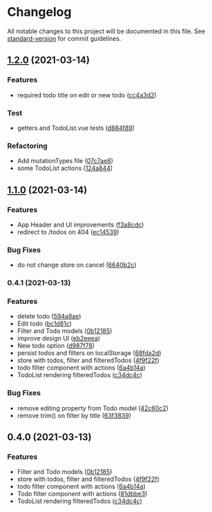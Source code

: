 # Changelog

All notable changes to this project will be documented in this file. See [standard-version](https://github.com/conventional-changelog/standard-version) for commit guidelines.

## [1.2.0](https://github.com/npgr/vue-todos/compare/v1.1.0...v1.2.0) (2021-03-14)


### Features

*  required todo title on edit or new todo ([cc4a3d2](https://github.com/npgr/vue-todos/commit/cc4a3d251b524d4c566f14d4250d27bd3b5aca9f))


### Test

* getters and TodoList.vue tests ([d884f89](https://github.com/npgr/vue-todos/commit/d884f897b1e2c4f86aa28720055c49b386522ef2))


### Refactoring

* Add mutationTypes file ([07c7ae8](https://github.com/npgr/vue-todos/commit/07c7ae8b599ffa282cccec9ce373592b9ec7e1bd))
* some TodoList actions ([124a844](https://github.com/npgr/vue-todos/commit/124a84443a67d86d877d741f759850c8a3231987))

## [1.1.0](https://github.com/npgr/vue-todos/compare/v0.4.1...v1.1.0) (2021-03-14)


### Features

* App Header and UI improvements ([f3a8cdc](https://github.com/npgr/vue-todos/commit/f3a8cdc1ace61c67c943e64d9131234b4d89a72d))
* redirect to /todos on 404 ([ec14539](https://github.com/npgr/vue-todos/commit/ec145392426eb206ded76c96eb5b1f2101460a39))


### Bug Fixes

* do not change store on cancel ([6640b2c](https://github.com/npgr/vue-todos/commit/6640b2cd3be3c316cf1b235735243720b83882d4))

### 0.4.1 (2021-03-13)


### Features

* delete todo ([594a8ae](https://github.com/npgr/vue-todos/commit/594a8ae9a4e4d7e1a4737d1bb6f211bb64c3c2ca))
* Edit todo ([bc1d81c](https://github.com/npgr/vue-todos/commit/bc1d81c031579599ce2cf5fa6d1db04338e5aa5c))
* Filter and Todo models ([0b12185](https://github.com/npgr/vue-todos/commit/0b121857884eb8cb6226a6b915bfee6770c72bc8))
* improve design UI ([eb2eeea](https://github.com/npgr/vue-todos/commit/eb2eeea4b5d7525d74b9073b9f3e57772f5d7ad9))
* New todo option ([d987f78](https://github.com/npgr/vue-todos/commit/d987f78edb2ab54fa2256ae35e364bd2facff363))
* persist todos and filters on localStorage ([68fda2d](https://github.com/npgr/vue-todos/commit/68fda2db3150079ae99bc6fd4be7a38d03ebe2a9))
* store with todos, filter and filteredTodos ([4f9f22f](https://github.com/npgr/vue-todos/commit/4f9f22f53edc472d1dfe01a27efc1cceb2176f15))
* todo filter component with actions ([6a4b14a](https://github.com/npgr/vue-todos/commit/6a4b14aa0e405cb59bc89fb91bc213bfcbc37723))
* TodoList rendering filteredTodos ([c34dc4c](https://github.com/npgr/vue-todos/commit/c34dc4ccdc6719d7c4e488ead501d0b57e9d443b))


### Bug Fixes

* remove editing property from Todo model ([42c60c2](https://github.com/npgr/vue-todos/commit/42c60c2f84a2676d3ce83545f299099dd20fa748))
* remove trim() on filter by title ([63f3839](https://github.com/npgr/vue-todos/commit/63f38393778d944d041dbf104ff373401820f908))

## 0.4.0 (2021-03-13)


### Features

* Filter and Todo models ([0b12185](https://github.com/npgr/vue-todos/commit/0b121857884eb8cb6226a6b915bfee6770c72bc8))
* store with todos, filter and filteredTodos ([4f9f22f](https://github.com/npgr/vue-todos/commit/4f9f22f53edc472d1dfe01a27efc1cceb2176f15))
* todo filter component with actions ([6a4b14a](https://github.com/npgr/vue-todos/commit/6a4b14aa0e405cb59bc89fb91bc213bfcbc37723))
* Todo filter component with actions ([81dbbe3](https://github.com/npgr/vue-todos/commit/81dbbe33f132f000135d8cf7d874d5ebd920f967))
* TodoList rendering filteredTodos ([c34dc4c](https://github.com/npgr/vue-todos/commit/c34dc4ccdc6719d7c4e488ead501d0b57e9d443b))
